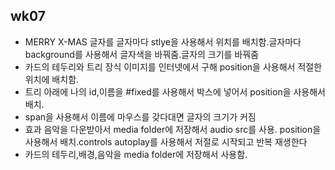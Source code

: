 ## wk07
- MERRY X-MAS 글자를 글자마다 stlye을 사용해서 위치를 배치함.글자마다 background를 사용해서 글자색을 바꿔줌.글자의 크기를 바꿔줌
- 카드의 테두리와 트리 장식 이미지를 인터넷에서 구해 position을 사용해서 적절한 위치에 배치함.
- 트리 아래에 나의 id,이름을 #fixed를 사용해서 박스에 넣어서 position을 사용해서 배치.
- span을 사용해서 이름에 마우스를 갖다대면 글자의 크기가 커짐
- 효과 음악을 다운받아서 media folder에 저장해서 audio src를 사용. position을 사용해서 배치.controls autoplay를 사용해서 저절로 시작되고 반복 재생한다
- 카드의 테두리,배경,음악을 media folder에 저장해서 사용함.
